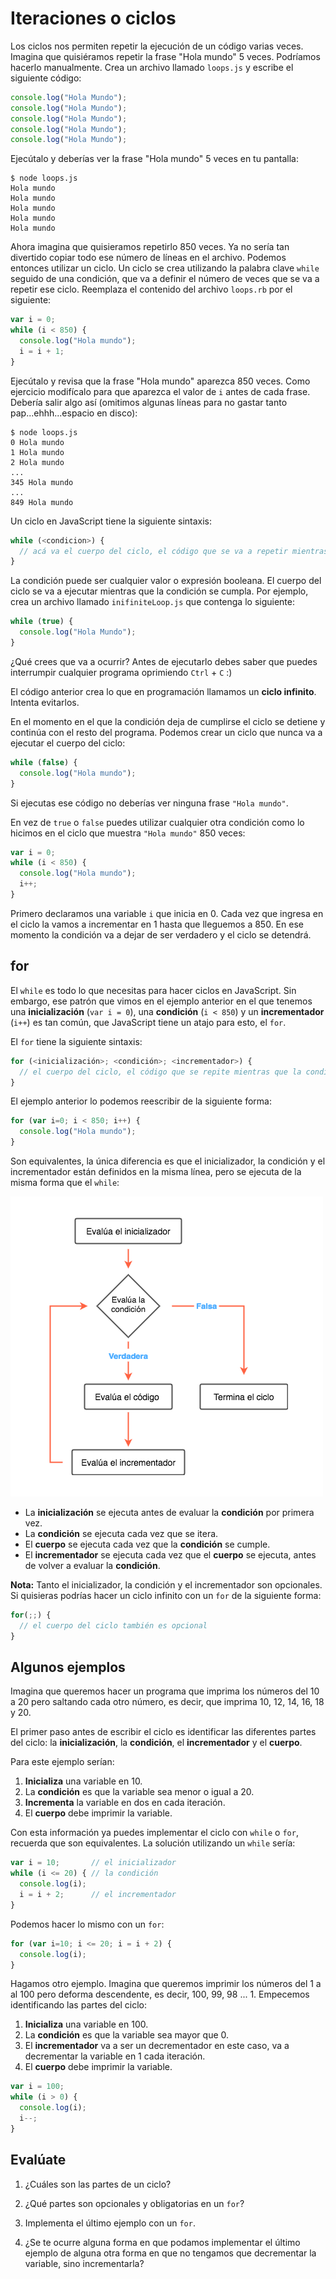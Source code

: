 # Iteraciones o ciclos

Los ciclos nos permiten repetir la ejecución de un código varias veces. Imagina que quisiéramos repetir la frase "Hola mundo" 5 veces. Podríamos hacerlo manualmente. Crea un archivo llamado `loops.js` y escribe el siguiente código:


```js
console.log("Hola Mundo");
console.log("Hola Mundo");
console.log("Hola Mundo");
console.log("Hola Mundo");
console.log("Hola Mundo");
```

Ejecútalo y deberías ver la frase "Hola mundo" 5 veces en tu pantalla:

```
$ node loops.js
Hola mundo
Hola mundo
Hola mundo
Hola mundo
Hola mundo
```

Ahora imagina que quisieramos repetirlo 850 veces. Ya no sería tan divertido copiar todo ese número de líneas en el archivo. Podemos entonces utilizar un ciclo. Un ciclo se crea utilizando la palabra clave `while` seguido de una condición, que va a definir el número de veces que se va a repetir ese ciclo. Reemplaza el contenido del archivo `loops.rb` por el siguiente:

```js
var i = 0;
while (i < 850) {
  console.log("Hola mundo");
  i = i + 1;
}
```

Ejecútalo y revisa que la frase "Hola mundo" aparezca 850 veces. Como ejercicio modifícalo para que aparezca el valor de `i` antes de cada frase. Debería salir algo así (omitimos algunas líneas para no gastar tanto pap...ehhh...espacio en disco):

```
$ node loops.js
0 Hola mundo
1 Hola mundo
2 Hola mundo
...
345 Hola mundo
...
849 Hola mundo
```

Un ciclo en JavaScript tiene la siguiente sintaxis:

```js
while (<condicion>) {
  // acá va el cuerpo del ciclo, el código que se va a repetir mientras la condición se cumpla
}
```

La condición puede ser cualquier valor o expresión booleana. El cuerpo del ciclo se va a ejecutar mientras que la condición se cumpla. Por ejemplo, crea un archivo llamado `inifiniteLoop.js` que contenga lo siguiente:

```js
while (true) {
  console.log("Hola Mundo");
}
```

¿Qué crees que va a ocurrir? Antes de ejecutarlo debes saber que puedes interrumpir cualquier programa oprimiendo `Ctrl` + `C` :)

El código anterior crea lo que en programación llamamos un **ciclo infinito**. Intenta evitarlos.

En el momento en el que la condición deja de cumplirse el ciclo se detiene y continúa con el resto del programa. Podemos crear un ciclo que nunca va a ejecutar el cuerpo del ciclo:

```js
while (false) {
  console.log("Hola mundo");
}
```

Si ejecutas ese código no deberías ver ninguna frase `"Hola mundo"`.

En vez de `true` o `false` puedes utilizar cualquier otra condición como lo hicimos en el ciclo que muestra `"Hola mundo"` 850 veces:

```js
var i = 0;
while (i < 850) {
  console.log("Hola mundo");
  i++;
}
```

Primero declaramos una variable `i` que inicia en 0. Cada vez que ingresa en el ciclo la vamos a incrementar en 1 hasta que lleguemos a 850. En ese momento la condición va a dejar de ser verdadero y el ciclo se detendrá.

## for

El `while` es todo lo que necesitas para hacer ciclos en JavaScript. Sin embargo, ese patrón que vimos en el ejemplo anterior en el que tenemos una **inicialización** (`var i = 0`), una **condición** (`i < 850`) y un **incrementador** (`i++`) es tan común, que JavaScript tiene un atajo para esto, el `for`.

El `for` tiene la siguiente sintaxis:

```js
for (<inicialización>; <condición>; <incrementador>) {
  // el cuerpo del ciclo, el código que se repite mientras que la condición sea verdadera
}
```

El ejemplo anterior lo podemos reescribir de la siguiente forma:

```js
for (var i=0; i < 850; i++) {
  console.log("Hola mundo");
}
```

Son equivalentes, la única diferencia es que el inicializador, la condición y el incrementador están definidos en la misma línea, pero se ejecuta de la misma forma que el `while`:

![Flujo de la iteración](images/iteration-flow2.png)

* La **inicialización** se ejecuta antes de evaluar la **condición** por primera vez.
* La **condición** se ejecuta cada vez que se itera.
* El **cuerpo** se ejecuta cada vez que la **condición** se cumple.
* El **incrementador** se ejecuta cada vez que el **cuerpo** se ejecuta, antes de volver a evaluar la **condición**.

**Nota:** Tanto el inicializador, la condición y el incrementador son opcionales. Si quisieras podrías  hacer un ciclo infinito con un `for` de la siguiente forma:

```js
for(;;) {
  // el cuerpo del ciclo también es opcional
}
```

## Algunos ejemplos

Imagina que queremos hacer un programa que imprima los números del 10 a 20 pero saltando cada otro número, es decir, que imprima 10, 12, 14, 16, 18 y 20.

El primer paso antes de escribir el ciclo es identificar las diferentes partes del ciclo: la **inicialización**, la **condición**, el **incrementador** y el **cuerpo**.

Para este ejemplo serían:

1. **Inicializa** una variable en 10.
2. La **condición** es que la variable sea menor o igual a 20.
3. **Incrementa** la variable en dos en cada iteración.
4. El **cuerpo** debe imprimir la variable.

Con esta información ya puedes implementar el ciclo con `while` o `for`, recuerda que son equivalentes. La solución utilizando un `while` sería:

```js
var i = 10;       // el inicializador
while (i <= 20) { // la condición
  console.log(i);
  i = i + 2;      // el incrementador
}
```

Podemos hacer lo mismo con un `for`:

```js
for (var i=10; i <= 20; i = i + 2) {
  console.log(i);
}
```

Hagamos otro ejemplo. Imagina que queremos imprimir los números del 1 a al 100 pero deforma descendente, es decir, 100, 99, 98 ... 1. Empecemos identificando las partes del ciclo:

1. **Inicializa** una variable en 100.
2. La **condición** es que la variable sea mayor que 0.
3. El **incrementador** va a ser un decrementador en este caso, va a decrementar la variable en 1 cada iteración.
4. El **cuerpo** debe imprimir la variable.

```js
var i = 100;
while (i > 0) {
  console.log(i);
  i--;
}
```

## Evalúate

1. ¿Cuáles son las partes de un ciclo?

2. ¿Qué partes son opcionales y obligatorias en un `for`?

3. Implementa el último ejemplo con un `for`.

4. ¿Se te ocurre alguna forma en que podamos implementar el último ejemplo de alguna otra forma en que no tengamos que decrementar la variable, sino incrementarla?
